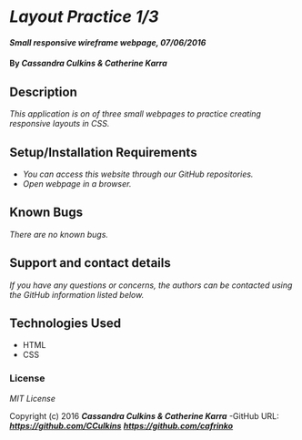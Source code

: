# _Layout Practice 1/3_

#### _Small responsive wireframe webpage, 07/06/2016_

#### By _**Cassandra Culkins & Catherine Karra**_

## Description

_This application is on of three small webpages to practice creating responsive layouts in CSS._

## Setup/Installation Requirements

* _You can access this website through our GitHub repositories._
* _Open webpage in a browser._

## Known Bugs

_There are no known bugs._

## Support and contact details

_If you have any questions or concerns, the authors can be contacted using the GitHub information listed below._

## Technologies Used

* HTML
* CSS

### License

*MIT License*

Copyright (c) 2016 **_Cassandra Culkins & Catherine Karra_**
-GitHub URL: **_https://github.com/CCulkins_** **_https://github.com/cafrinko_**

